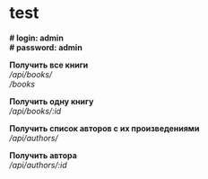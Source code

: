 # test
 
**# login: admin**  
**# password: admin**
 
**Получить все книги**  
*/api/books/*  
 */books*

**Получить одну книгу**  
*/api/books/:id*

**Получить список авторов с их произведениями**  
*/api/authors/*

**Получить автора**  
*/api/authors/:id*

